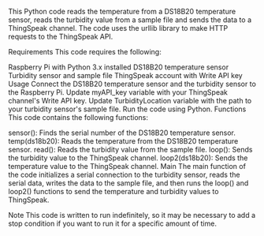 This Python code reads the temperature from a DS18B20 temperature sensor, reads the turbidity value from a sample file and sends the data to a ThingSpeak channel. The code uses the urllib library to make HTTP requests to the ThingSpeak API.

Requirements
This code requires the following:

Raspberry Pi with Python 3.x installed
DS18B20 temperature sensor
Turbidity sensor and sample file
ThingSpeak account with Write API key
Usage
Connect the DS18B20 temperature sensor and the turbidity sensor to the Raspberry Pi.
Update myAPI_key variable with your ThingSpeak channel's Write API key.
Update TurbidityLocation variable with the path to your turbidity sensor's sample file.
Run the code using Python.
Functions
This code contains the following functions:

sensor(): Finds the serial number of the DS18B20 temperature sensor.
temp(ds18b20): Reads the temperature from the DS18B20 temperature sensor.
read(): Reads the turbidity value from the sample file.
loop(): Sends the turbidity value to the ThingSpeak channel.
loop2(ds18b20): Sends the temperature value to the ThingSpeak channel.
Main
The main function of the code initializes a serial connection to the turbidity sensor, reads the serial data, writes the data to the sample file, and then runs the loop() and loop2() functions to send the temperature and turbidity values to ThingSpeak.

Note
This code is written to run indefinitely, so it may be necessary to add a stop condition if you want to run it for a specific amount of time.
